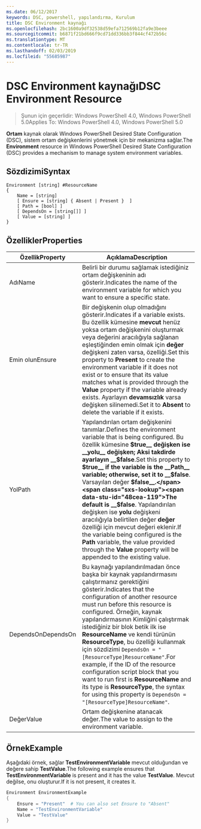 ```yaml
---
ms.date: 06/12/2017
keywords: DSC, powershell, yapılandırma, Kurulum
title: DSC Environment kaynağı
ms.openlocfilehash: 2bc1600a9df32538d59efa712569b12fa9e3beee
ms.sourcegitcommit: b6871f21bd666f9cd71dd336bb3f844cf472b56c
ms.translationtype: MT
ms.contentlocale: tr-TR
ms.lasthandoff: 02/03/2019
ms.locfileid: "55685987"
---
```

# <a name="dsc-environment-resource"></a><span data-ttu-id="48cea-103">DSC Environment kaynağı</span><span class="sxs-lookup"><span data-stu-id="48cea-103">DSC Environment Resource</span></span>

> <span data-ttu-id="48cea-104">Şunun için geçerlidir: Windows PowerShell 4.0, Windows PowerShell 5.0</span><span class="sxs-lookup"><span data-stu-id="48cea-104">Applies To: Windows PowerShell 4.0, Windows PowerShell 5.0</span></span>

<span data-ttu-id="48cea-105">__Ortam__ kaynak olarak Windows PowerShell Desired State Configuration (DSC), sistem ortam değişkenlerini yönetmek için bir mekanizma sağlar.</span><span class="sxs-lookup"><span data-stu-id="48cea-105">The __Environment__ resource in Windows PowerShell Desired State Configuration (DSC) provides a mechanism to manage system environment variables.</span></span>

## <a name="syntax"></a><span data-ttu-id="48cea-106">Sözdizimi</span><span class="sxs-lookup"><span data-stu-id="48cea-106">Syntax</span></span>
``` mof
Environment [string] #ResourceName
{
    Name = [string]
    [ Ensure = [string] { Absent | Present }  ]
    [ Path = [bool] ]
    [ DependsOn = [string[]] ]
    [ Value = [string] ]
}
```

## <a name="properties"></a><span data-ttu-id="48cea-107">Özellikler</span><span class="sxs-lookup"><span data-stu-id="48cea-107">Properties</span></span>

|  <span data-ttu-id="48cea-108">Özellik</span><span class="sxs-lookup"><span data-stu-id="48cea-108">Property</span></span>  |  <span data-ttu-id="48cea-109">Açıklama</span><span class="sxs-lookup"><span data-stu-id="48cea-109">Description</span></span>   |
|---|---|
| <span data-ttu-id="48cea-110">Adı</span><span class="sxs-lookup"><span data-stu-id="48cea-110">Name</span></span>| <span data-ttu-id="48cea-111">Belirli bir durumu sağlamak istediğiniz ortam değişkeninin adı gösterir.</span><span class="sxs-lookup"><span data-stu-id="48cea-111">Indicates the name of the environment variable for which you want to ensure a specific state.</span></span>|
| <span data-ttu-id="48cea-112">Emin olun</span><span class="sxs-lookup"><span data-stu-id="48cea-112">Ensure</span></span>| <span data-ttu-id="48cea-113">Bir değişkenin olup olmadığını gösterir.</span><span class="sxs-lookup"><span data-stu-id="48cea-113">Indicates if a variable exists.</span></span> <span data-ttu-id="48cea-114">Bu özellik kümesine __mevcut__ henüz yoksa ortam değişkenini oluşturmak veya değerini aracılığıyla sağlanan eşleştiğinden emin olmak için __değer__ değişkeni zaten varsa, özelliği.</span><span class="sxs-lookup"><span data-stu-id="48cea-114">Set this property to __Present__ to create the environment variable if it does not exist or to ensure that its value matches what is provided through the __Value__ property if the variable already exists.</span></span> <span data-ttu-id="48cea-115">Ayarlayın __devamsızlık__ varsa değişken silinemedi.</span><span class="sxs-lookup"><span data-stu-id="48cea-115">Set it to __Absent__ to delete the variable if it exists.</span></span>|
| <span data-ttu-id="48cea-116">Yol</span><span class="sxs-lookup"><span data-stu-id="48cea-116">Path</span></span>| <span data-ttu-id="48cea-117">Yapılandırılan ortam değişkenini tanımlar.</span><span class="sxs-lookup"><span data-stu-id="48cea-117">Defines the environment variable that is being configured.</span></span> <span data-ttu-id="48cea-118">Bu özellik kümesine __$true__ değişken ise __yolu__ değişken; Aksi takdirde ayarlayın __$false__.</span><span class="sxs-lookup"><span data-stu-id="48cea-118">Set this property to __$true__ if the variable is the __Path__ variable; otherwise, set it to __$false__.</span></span> <span data-ttu-id="48cea-119">Varsayılan değer __$false__.</span><span class="sxs-lookup"><span data-stu-id="48cea-119">The default is __$false__.</span></span> <span data-ttu-id="48cea-120">Yapılandırılan değişken ise __yolu__ değişkeni aracılığıyla belirtilen değer __değer__ özelliği için mevcut değeri eklenir.</span><span class="sxs-lookup"><span data-stu-id="48cea-120">If the variable being configured is the __Path__ variable, the value provided through the __Value__ property will be appended to the existing value.</span></span>|
| <span data-ttu-id="48cea-121">DependsOn</span><span class="sxs-lookup"><span data-stu-id="48cea-121">DependsOn</span></span> | <span data-ttu-id="48cea-122">Bu kaynağı yapılandırılmadan önce başka bir kaynak yapılandırmasını çalıştırmanız gerektiğini gösterir.</span><span class="sxs-lookup"><span data-stu-id="48cea-122">Indicates that the configuration of another resource must run before this resource is configured.</span></span> <span data-ttu-id="48cea-123">Örneğin, kaynak yapılandırmasının Kimliğini çalıştırmak istediğiniz bir blok betik ilk ise __ResourceName__ ve kendi türünün __ResourceType__, bu özelliği kullanmak için sözdizimi `DependsOn = "[ResourceType]ResourceName"`.</span><span class="sxs-lookup"><span data-stu-id="48cea-123">For example, if the ID of the resource configuration script block that you want to run first is __ResourceName__ and its type is __ResourceType__, the syntax for using this property is `DependsOn = "[ResourceType]ResourceName"`.</span></span>|
| <span data-ttu-id="48cea-124">Değer</span><span class="sxs-lookup"><span data-stu-id="48cea-124">Value</span></span>| <span data-ttu-id="48cea-125">Ortam değişkenine atanacak değer.</span><span class="sxs-lookup"><span data-stu-id="48cea-125">The value to assign to the environment variable.</span></span>|

## <a name="example"></a><span data-ttu-id="48cea-126">Örnek</span><span class="sxs-lookup"><span data-stu-id="48cea-126">Example</span></span>

<span data-ttu-id="48cea-127">Aşağıdaki örnek, sağlar __TestEnvironmentVariable__ mevcut olduğundan ve değere sahip __TestValue__.</span><span class="sxs-lookup"><span data-stu-id="48cea-127">The following example ensures that __TestEnvironmentVariable__ is present and it has the value __TestValue__.</span></span> <span data-ttu-id="48cea-128">Mevcut değilse, onu oluşturur.</span><span class="sxs-lookup"><span data-stu-id="48cea-128">If it is not present, it creates it.</span></span>

```powershell
Environment EnvironmentExample
{
    Ensure = "Present"  # You can also set Ensure to "Absent"
    Name = "TestEnvironmentVariable"
    Value = "TestValue"
}
```